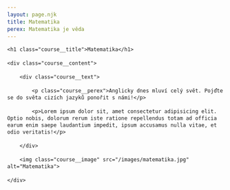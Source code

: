```yaml
---
layout: page.njk
title: Matematika
perex: Matematika je věda
---
```


<article class="course">

	<h1 class="course__title">Matematika</h1>

	<div class="course__content">

		<div class="course__text">

			<p class="course__perex">Anglicky dnes mluví celý svět. Pojďte se do světa cizích jazyků ponořit s námi!</p>

			<p>Lorem ipsum dolor sit, amet consectetur adipisicing elit. Optio nobis, dolorum rerum iste ratione repellendus totam ad officia earum enim saepe laudantium impedit, ipsum accusamus nulla vitae, et odio veritatis!</p>

		</div>

		<img class="course__image" src="/images/matematika.jpg" alt="Matematika">

	</div>

</article>